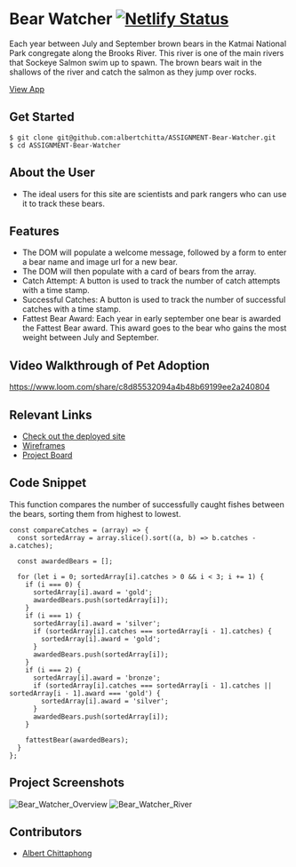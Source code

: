 # Bear Watcher  [![Netlify Status](https://api.netlify.com/api/v1/badges/b56344c7-89d5-473e-ac77-e45eb7953062/deploy-status)](https://app.netlify.com/sites/awc-bear-watcher/deploys)
<!-- update the netlify badge above with your own badge that you can find at netlify under settings/general#status-badges -->

Each year between July and September brown bears in the Katmai National Park congregate along the Brooks River. This river is one of the main rivers that Sockeye Salmon swim up to spawn. The brown bears wait in the shallows of the river and catch the salmon as they jump over rocks.

[View App](https://awc-bear-watcher.netlify.app/)

## Get Started <!-- OPTIONAL, but doesn't hurt -->
```
$ git clone git@github.com:albertchitta/ASSIGNMENT-Bear-Watcher.git
$ cd ASSIGNMENT-Bear-Watcher
```
## About the User <!-- This is a scaled down user persona -->
- The ideal users for this site are scientists and park rangers who can use it to track these bears.

## Features <!-- List your app features using bullets! Do NOT use a paragraph. No one will read that! -->
- The DOM will populate a welcome message, followed by a form to enter a bear name and image url for a new bear.
- The DOM will then populate with a card of bears from the array.
- Catch Attempt: A button is used to track the number of catch attempts with a time stamp.
- Successful Catches: A button is used to track the number of successful catches with a time stamp.
- Fattest Bear Award: Each year in early september one bear is awarded the Fattest Bear award. This award goes to the bear who gains the most weight between July and September.

## Video Walkthrough of Pet Adoption <!-- A loom link is sufficient -->
https://www.loom.com/share/c8d85532094a4b48b69199ee2a240804

## Relevant Links <!-- Link to all the things that are required outside of the ones that have their own section -->
- [Check out the deployed site](https://awc-bear-watcher.netlify.app/)
- [Wireframes](https://docs.google.com/presentation/d/1xfyJoZR861Rw7ccNEUxngXu3uQCGCHBLfsZA_yL6W2U/edit?usp=sharing)
- [Project Board](https://github.com/albertchitta/ASSIGNMENT-Bear-Watcher/projects/1)

## Code Snippet <!-- OPTIONAL, but doesn't hurt -->
This function compares the number of successfully caught fishes between the bears, sorting them from highest to lowest.
```
const compareCatches = (array) => {
  const sortedArray = array.slice().sort((a, b) => b.catches - a.catches);

  const awardedBears = [];

  for (let i = 0; sortedArray[i].catches > 0 && i < 3; i += 1) {
    if (i === 0) {
      sortedArray[i].award = 'gold';
      awardedBears.push(sortedArray[i]);
    }
    if (i === 1) {
      sortedArray[i].award = 'silver';
      if (sortedArray[i].catches === sortedArray[i - 1].catches) {
        sortedArray[i].award = 'gold';
      }
      awardedBears.push(sortedArray[i]);
    }
    if (i === 2) {
      sortedArray[i].award = 'bronze';
      if (sortedArray[i].catches === sortedArray[i - 1].catches || sortedArray[i - 1].award === 'gold') {
        sortedArray[i].award = 'silver';
      }
      awardedBears.push(sortedArray[i]);
    }

    fattestBear(awardedBears);
  }
};
```

## Project Screenshots <!-- These can be inside of your project. Look at the repos from class and see how the images are included in the readme -->
![Bear_Watcher_Overview](https://user-images.githubusercontent.com/83558122/132269631-32e3bf2f-ca14-4c15-b97b-efc7c2b86306.PNG)
![Bear_Watcher_River](https://user-images.githubusercontent.com/83558122/132269658-d1a57fad-ea85-4f96-a429-2d6676e50447.PNG)

## Contributors
- [Albert Chittaphong](https://github.com/albertchitta)
